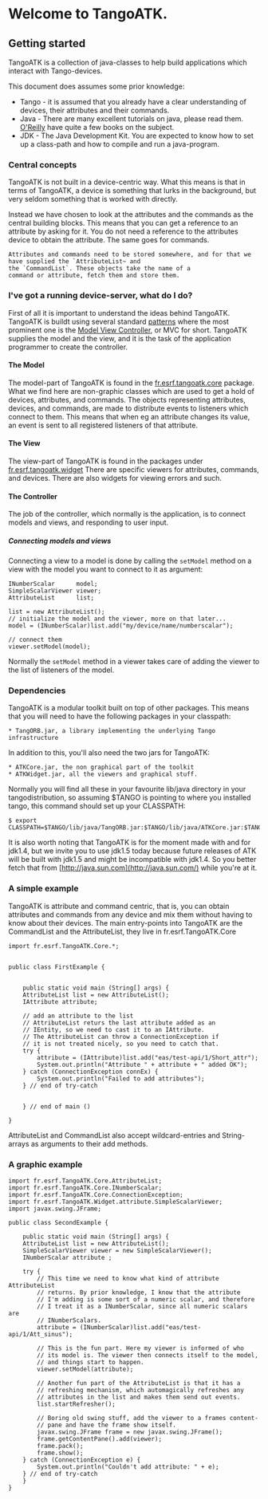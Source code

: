 # Welcome to TangoATK.
## Getting started

TangoATK is a collection of java-classes to help build applications
which interact with Tango-devices.

This document does assumes some prior knowledge:

* Tango - it is assumed that you already have a clear understanding of devices, their attributes and their commands.
* Java - There are many excellent tutorials on java, please read them. [O'Reilly](http://java.oreilly.com) have quite a few books on the subject.
* JDK - The Java Development Kit. You are expected to know how to set up a class-path and how to compile and run a java-program.

### Central concepts

TangoATK is not built in a device-centric way. What this means is
that in terms of TangoATK, a device is something that lurks in the
background, but very seldom something that is worked with directly.

Instead we have chosen to look at the attributes and the commands as
the central building blocks. This means that you can get a reference
to an attribute by asking for it. You do not need a reference to the
attributes device to obtain the attribute. The same goes for commands.

    Attributes and commands need to be stored somewhere, and for that we
    have supplied the `AttributeList~ and
    the `CommandList`. These objects take the name of a
    command or attribute, fetch them and store them.


### I've got a running device-server, what do I do?

First of all it is important to understand the ideas behind TangoATK.
TangoATK is buildt using several standard [patterns](http://directory.google.com/Top/Computers/Programming/Methodologies/Patterns_and_Anti-Patterns)
where the most prominent one is the [Model View Controller](http://www.google.com/search?hl=en&lr=&safe=off&q=model+view+controller&btnG=Google+Search), or MVC for short. TangoATK supplies the model
and the view, and it is the task of the application programmer to
create the controller.

#### The Model

The model-part of TangoATK is found in the [fr.esrf.tangoatk.core](src/fr/esrf/tangoatk/core/package-summary.html)
package. What we find here are non-graphic classes which are used to
get a hold of devices, attributes, and commands. The objects
representing attributes, devices, and commands, are made to
distribute events to listeners which connect to them. This means that
when eg an attribute changes its value, an event is sent to all
registered listeners of that attribute.


#### The View

The view-part of TangoATK is found in the packages under [fr.esrf.tangoatk.widget](src/fr/esrf/tangoatk/widget/package-summary.html)
There are specific viewers for attributes, commands, and devices.
There are also widgets for viewing errors and such.

#### The Controller

The job of the controller, which normally is the application, is to
connect models and views, and responding to user input.

##### Connecting models and views

Connecting a view to a model is done by calling
the `setModel` method on a view with the model you want to
connect to it as argument:
```#!java
INumberScalar      model;
SimpleScalarViewer viewer;
AttributeList      list;

list = new AttributeList();
// initialize the model and the viewer, more on that later...
model = (INumberScalar)list.add("my/device/name/numberscalar");

// connect them
viewer.setModel(model);
```

Normally the `setModel` method in a viewer takes care of
adding the viewer to the list of listeners of the model.


### Dependencies

TangoATK is a modular toolkit built on top of other packages. This
means that you will need to have the following packages in your
classpath:

    * TangORB.jar, a library implementing the underlying Tango infrastructure

In addition to this, you'll also need the two jars for TangoATK:

    * ATKCore.jar, the non graphical part of the toolkit
    * ATKWidget.jar, all the viewers and graphical stuff.

Normally you will find all these in your favourite lib/java directory
in your tangodistribution, so assuming $TANGO is pointing to where
you installed tango, this command should set up your CLASSPATH:
```
$ export CLASSPATH=$TANGO/lib/java/TangORB.jar:$TANGO/lib/java/ATKCore.jar:$TANGO/lib/java/ATKWidget.jar
```
It is also worth noting that TangoATK is for the moment made with and for jdk1.4,
but we invite you to use jdk1.5 today because future releases of ATK will be built
with jdk1.5 and might be incompatible with jdk1.4. So you better fetch that from [http://java.sun.com](http://java.sun.com/)
 while you're at it.




### A simple example

TangoATK is attribute and command centric, that is, you can obtain
attributes and commands from any device and mix them without having
to know about their devices. The main entry-points into TangoATK are
the CommandList and the AttributeList, they live in fr.esrf.TangoATK.Core

```#!java
import fr.esrf.TangoATK.Core.*;


public class FirstExample {


    public static void main (String[] args) {
	AttributeList list = new AttributeList();
	IAttribute attribute;

	// add an attribute to the list
	// AttributeList returs the last attribute added as an
	// IEntity, so we need to cast it to an IAttribute.
	// The AttributeList can throw a ConnectionException if
	// it is not treated nicely, so you need to catch that.
	try {
	    attribute = (IAttribute)list.add("eas/test-api/1/Short_attr");
	    System.out.println("Attribute " + attribute + " added OK");
	} catch (ConnectionException connEx) {
	    System.out.println("Failed to add attributes");
	} // end of try-catch


    } // end of main ()

}

```

AttributeList and CommandList also accept wildcard-entries and
String-arrays as arguments to their add methods.

### A graphic example

```#!java
import fr.esrf.TangoATK.Core.AttributeList;
import fr.esrf.TangoATK.Core.INumberScalar;
import fr.esrf.TangoATK.Core.ConnectionException;
import fr.esrf.TangoATK.Widget.attribute.SimpleScalarViewer;
import javax.swing.JFrame;

public class SecondExample {

    public static void main (String[] args) {
	AttributeList list = new AttributeList();
	SimpleScalarViewer viewer = new SimpleScalarViewer();
	INumberScalar attribute ;

	try {
	    // This time we need to know what kind of attribute AttributeList
	    // returns. By prior knowledge, I know that the attribute
	    // I'm adding is some sort of a numeric scalar, and therefore
	    // I treat it as a INumberScalar, since all numeric scalars are
	    // INumberScalars.
	    attribute = (INumberScalar)list.add("eas/test-api/1/Att_sinus");

	    // This is the fun part. Here my viewer is informed of who
	    // its model is. The viewer then connects itself to the model,
	    // and things start to happen.
	    viewer.setModel(attribute);

	    // Another fun part of the AttributeList is that it has a
	    // refreshing mechanism, which automagically refreshes any
	    // attributes in the list and makes them send out events.
	    list.startRefresher();

	    // Boring old swing stuff, add the viewer to a frames content-
	    // pane and have the frame show itself.
	    javax.swing.JFrame frame = new javax.swing.JFrame();
	    frame.getContentPane().add(viewer);
	    frame.pack();
	    frame.show();
	} catch (ConnectionException e) {
	    System.out.println("Couldn't add attribute: " + e);
	} // end of try-catch
    }
}
```